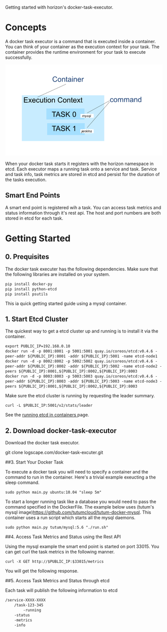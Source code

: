 
Getting started with horizon's docker-task-executor. 


# Concepts 
 A docker task executor  is a command that is executed inside a container. You can think of your container as the execution context for your task. The container provides the runtime environment for your task to execute successfully.

 ![Overview](/docs/images/overview.png)

When your docker task starts it registers with the horizon namespace in etcd. Each executor maps a running task onto a service and task. Service and task info, task metrics are stored in etcd and persist for the duration of the tasks execution. 


## Smart End Points

A smart end point is registered wih a task. You can access task metrics and status information through it's rest api. The host and port numbers are both stored in etcd for each task. 

# Getting Started 
## 0. Prequisites 

The docker task executer has the following dependencies. Make sure that the following libraries are installed on your system. 

	pip install docker-py
	pip install python-etcd 
	pip install psutils 

This ia quick getting started guide using a mysql container.

## 1. Start Etcd Cluster 

The quickest way to get a etcd cluster up and running is to install it via the container. 

	export PUBLIC_IP=192.168.0.10
	docker run -d -p 8001:8001 -p 5001:5001 quay.io/coreos/etcd:v0.4.6 -peer-addr ${PUBLIC_IP}:8001 -addr ${PUBLIC_IP}:5001 -name etcd-node1
	docker run -d -p 8002:8002 -p 5002:5002 quay.io/coreos/etcd:v0.4.6 -peer-addr ${PUBLIC_IP}:8002 -addr ${PUBLIC_IP}:5002 -name etcd-node2 -peers ${PUBLIC_IP}:8001,${PUBLIC_IP}:8002,${PUBLIC_IP}:8003
	docker run -d -p 8003:8003 -p 5003:5003 quay.io/coreos/etcd:v0.4.6 -peer-addr ${PUBLIC_IP}:8003 -addr ${PUBLIC_IP}:5003 -name etcd-node3 -peers ${PUBLIC_IP}:8001,${PUBLIC_IP}:8002,${PUBLIC_IP}:8003

 Make sure the etcd cluster is running by requesting the leader summary. 

	curl -L $PUBLIC_IP:5001/v2/stats/leader 

 See the [running etcd in containers ](https://coreos.com/blog/Running-etcd-in-Containers/) page. 

## 2. Download docker-task-executor 

Download the docker task executor. 

 git clone logscape.com/docker-task-excuter.git


##3. Start Your Docker Task

To execute a docker task you will need to specify a container and the command to run in the container. Here's a trivial example exeucting a the sleep command. 

	sudo python main.py ubuntu:10.04 "sleep 5m" 

To start a longer running task like a database you would need to pass the command specified in the DockerFile. The example below uses (tutum's mysql image)https://github.com/tutumcloud/tutum-docker-mysql. This container uses a run script which starts all the mysql daemons. 

	sudo python main.py tutum/mysql:5.6 "./run.sh"


##4. Access Task Metrics and Status using the Rest API 

Using the mysql example the smart end point is started on port 33015. You can get curl the task metrics in the following manner.

	curl -X GET http://$PUBLIC_IP:$33015/metrics

You will get the following response.




##5. Access Task Metrics and Status through etcd 

Each task will publish the following information to etcd

	/service-XXXX-XXXX
	    /task-123-345
	        -running 
		-status 
		-metrics 
		-info




			






